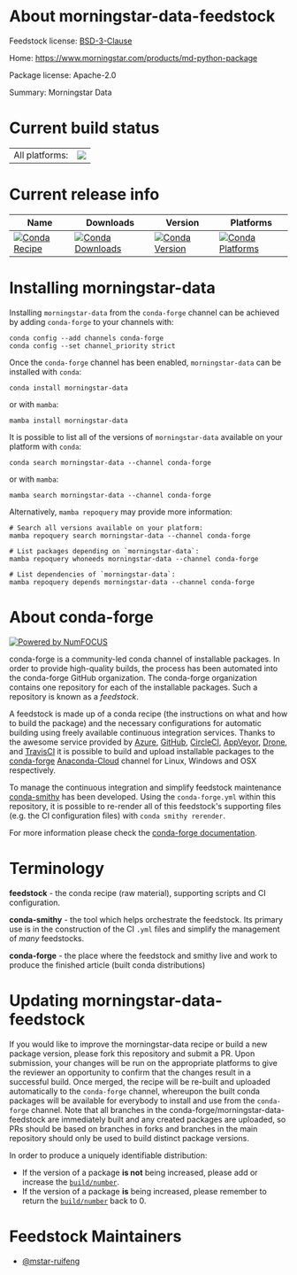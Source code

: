 About morningstar-data-feedstock
================================

Feedstock license: [BSD-3-Clause](https://github.com/conda-forge/morningstar-data-feedstock/blob/main/LICENSE.txt)

Home: https://www.morningstar.com/products/md-python-package

Package license: Apache-2.0

Summary: Morningstar Data

Current build status
====================


<table><tr><td>All platforms:</td>
    <td>
      <a href="https://dev.azure.com/conda-forge/feedstock-builds/_build/latest?definitionId=19707&branchName=main">
        <img src="https://dev.azure.com/conda-forge/feedstock-builds/_apis/build/status/morningstar-data-feedstock?branchName=main">
      </a>
    </td>
  </tr>
</table>

Current release info
====================

| Name | Downloads | Version | Platforms |
| --- | --- | --- | --- |
| [![Conda Recipe](https://img.shields.io/badge/recipe-morningstar--data-green.svg)](https://anaconda.org/conda-forge/morningstar-data) | [![Conda Downloads](https://img.shields.io/conda/dn/conda-forge/morningstar-data.svg)](https://anaconda.org/conda-forge/morningstar-data) | [![Conda Version](https://img.shields.io/conda/vn/conda-forge/morningstar-data.svg)](https://anaconda.org/conda-forge/morningstar-data) | [![Conda Platforms](https://img.shields.io/conda/pn/conda-forge/morningstar-data.svg)](https://anaconda.org/conda-forge/morningstar-data) |

Installing morningstar-data
===========================

Installing `morningstar-data` from the `conda-forge` channel can be achieved by adding `conda-forge` to your channels with:

```
conda config --add channels conda-forge
conda config --set channel_priority strict
```

Once the `conda-forge` channel has been enabled, `morningstar-data` can be installed with `conda`:

```
conda install morningstar-data
```

or with `mamba`:

```
mamba install morningstar-data
```

It is possible to list all of the versions of `morningstar-data` available on your platform with `conda`:

```
conda search morningstar-data --channel conda-forge
```

or with `mamba`:

```
mamba search morningstar-data --channel conda-forge
```

Alternatively, `mamba repoquery` may provide more information:

```
# Search all versions available on your platform:
mamba repoquery search morningstar-data --channel conda-forge

# List packages depending on `morningstar-data`:
mamba repoquery whoneeds morningstar-data --channel conda-forge

# List dependencies of `morningstar-data`:
mamba repoquery depends morningstar-data --channel conda-forge
```


About conda-forge
=================

[![Powered by
NumFOCUS](https://img.shields.io/badge/powered%20by-NumFOCUS-orange.svg?style=flat&colorA=E1523D&colorB=007D8A)](https://numfocus.org)

conda-forge is a community-led conda channel of installable packages.
In order to provide high-quality builds, the process has been automated into the
conda-forge GitHub organization. The conda-forge organization contains one repository
for each of the installable packages. Such a repository is known as a *feedstock*.

A feedstock is made up of a conda recipe (the instructions on what and how to build
the package) and the necessary configurations for automatic building using freely
available continuous integration services. Thanks to the awesome service provided by
[Azure](https://azure.microsoft.com/en-us/services/devops/), [GitHub](https://github.com/),
[CircleCI](https://circleci.com/), [AppVeyor](https://www.appveyor.com/),
[Drone](https://cloud.drone.io/welcome), and [TravisCI](https://travis-ci.com/)
it is possible to build and upload installable packages to the
[conda-forge](https://anaconda.org/conda-forge) [Anaconda-Cloud](https://anaconda.org/)
channel for Linux, Windows and OSX respectively.

To manage the continuous integration and simplify feedstock maintenance
[conda-smithy](https://github.com/conda-forge/conda-smithy) has been developed.
Using the ``conda-forge.yml`` within this repository, it is possible to re-render all of
this feedstock's supporting files (e.g. the CI configuration files) with ``conda smithy rerender``.

For more information please check the [conda-forge documentation](https://conda-forge.org/docs/).

Terminology
===========

**feedstock** - the conda recipe (raw material), supporting scripts and CI configuration.

**conda-smithy** - the tool which helps orchestrate the feedstock.
                   Its primary use is in the construction of the CI ``.yml`` files
                   and simplify the management of *many* feedstocks.

**conda-forge** - the place where the feedstock and smithy live and work to
                  produce the finished article (built conda distributions)


Updating morningstar-data-feedstock
===================================

If you would like to improve the morningstar-data recipe or build a new
package version, please fork this repository and submit a PR. Upon submission,
your changes will be run on the appropriate platforms to give the reviewer an
opportunity to confirm that the changes result in a successful build. Once
merged, the recipe will be re-built and uploaded automatically to the
`conda-forge` channel, whereupon the built conda packages will be available for
everybody to install and use from the `conda-forge` channel.
Note that all branches in the conda-forge/morningstar-data-feedstock are
immediately built and any created packages are uploaded, so PRs should be based
on branches in forks and branches in the main repository should only be used to
build distinct package versions.

In order to produce a uniquely identifiable distribution:
 * If the version of a package **is not** being increased, please add or increase
   the [``build/number``](https://docs.conda.io/projects/conda-build/en/latest/resources/define-metadata.html#build-number-and-string).
 * If the version of a package **is** being increased, please remember to return
   the [``build/number``](https://docs.conda.io/projects/conda-build/en/latest/resources/define-metadata.html#build-number-and-string)
   back to 0.

Feedstock Maintainers
=====================

* [@mstar-ruifeng](https://github.com/mstar-ruifeng/)

